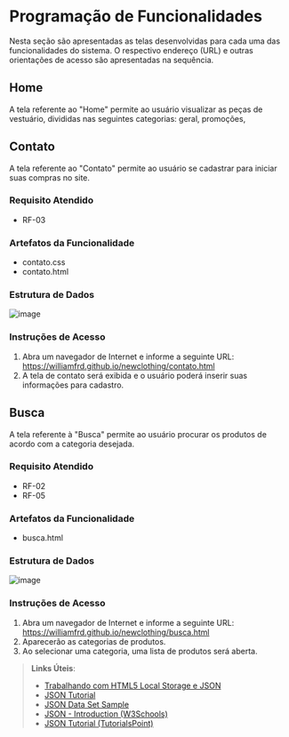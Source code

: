 # Programação de Funcionalidades

Nesta seção são apresentadas as telas desenvolvidas para cada uma das funcionalidades do sistema. O respectivo endereço (URL) e outras orientações de acesso são apresentadas na sequência.

## Home

A tela referente ao "Home" permite ao usuário visualizar as peças de vestuário, divididas nas seguintes categorias: geral, promoções, 

## Contato

A tela referente ao "Contato" permite ao usuário se cadastrar para iniciar suas compras no site.

### Requisito Atendido
- RF-03

### Artefatos da Funcionalidade
- contato.css
- contato.html

### Estrutura de Dados
![image](https://user-images.githubusercontent.com/89881486/138779954-04d6ea9a-42c1-40ba-b260-eec9146d578d.png)

### Instruções de Acesso
1.	Abra um navegador de Internet e informe a seguinte URL: https://williamfrd.github.io/newclothing/contato.html 
2.	A tela de contato será exibida e o usuário poderá inserir suas informações para cadastro.


## Busca

A tela referente à "Busca" permite ao usuário procurar os produtos de acordo com a categoria desejada.

### Requisito Atendido
- RF-02
- RF-05

### Artefatos da Funcionalidade
- busca.html

### Estrutura de Dados
![image](https://user-images.githubusercontent.com/89881486/138781882-171b1029-0d06-485a-9833-e89299565f43.png)

### Instruções de Acesso
1.	Abra um navegador de Internet e informe a seguinte URL: https://williamfrd.github.io/newclothing/busca.html
2.	Aparecerão as categorias de produtos.
3.	Ao selecionar uma categoria, uma lista de produtos será aberta.

> **Links Úteis**:
>
> - [Trabalhando com HTML5 Local Storage e JSON](https://www.devmedia.com.br/trabalhando-com-html5-local-storage-e-json/29045)
> - [JSON Tutorial](https://www.w3resource.com/JSON)
> - [JSON Data Set Sample](https://opensource.adobe.com/Spry/samples/data_region/JSONDataSetSample.html)
> - [JSON - Introduction (W3Schools)](https://www.w3schools.com/js/js_json_intro.asp)
> - [JSON Tutorial (TutorialsPoint)](https://www.tutorialspoint.com/json/index.htm)
